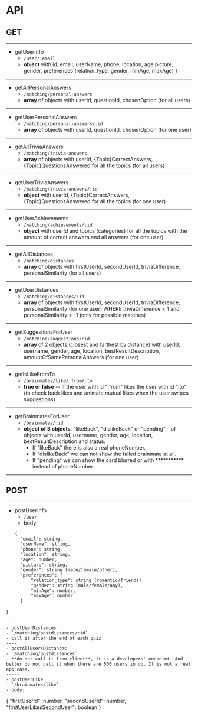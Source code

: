 # API
## GET
---
- getUserInfo
  - `/user/:email`
  - **object** with id, email, userName, phone, location, age,picture, gender, preferences (relation_type, gender, minAge, maxAge)
}
----
- getAllPersonalAnswers
  - `/matching/personal-answers`
  - **array** of objects with userId, questionId, chosenOption (for all users)
-----
- getUserPersonalAnswers
  - `/matching/personal-answers/:id`
  - **array** of objects with userId, questionId, chosenOption (for one user)
-----
- getAllTriviaAnswers
  - `/matching/trivia-answers`
  - **array** of objects with userId, {Topic}CorrectAnswers, {Topic}QuestionsAnswered for all the topics (for all users)
-----
- getUserTriviaAnswers
  - `/matching/trivia-answers/:id`
  - **object** with userId, {Topic}CorrectAnswers, {Topic}QuestionsAnswered for all the topics (for one user)
------
- getUserAchievements
  - `/matching/achievements/:id`
  - **object** with userId and topics (categories) for all the topics with the amount of correct answers and all answers (for one user)
------
- getAllDistances
  - `/matching/distances`
  - **array** of objects with firstUserId, secondUserId, triviaDifference, personalSimilarity (for all users)
------
- getUserDistances
  - `/matching/distances/:id`
  - **array** of objects with firstUserId, secondUserId, triviaDifference, personalSimilarity (for one user) WHERE triviaDifference < 1 and personalSimilarity > -1 (only for possible matches)
-----
- getSuggestionsForUser
  - `/matching/suggestions/:id`
  - **array** of 2 objects (closest and farthest by distance) with userId, username, gender, age, location, bestResultDescription, amountOfSamePersonalAnswers (for one user)
-----
- getIsLikeFromTo
  - `/brainmates/like/:from/:to`
  - **true or false** -- if the user with id ":from" likes the user with id ":to" (to check back likes and animate mutual likes when the user swipes suggestions)
-----
- getBrainmatesForUser
  - `/brainmates/:id`
  - **object of 3 objects**: "likeBack", "dislikeBack" or "pending" - of objects with userId, username, gender, age, location, bestResultDescription and status.
    - If "likeBack" there is also a real phoneNumber.
    - If "dislikeBack" we can not show the failed brainmate at all.
    - If "pending" we can show the card blurred or with *********** instead of phoneNumber.
-----
## POST
-----
- postUserInfo
  - `/user`
  - body:
  ```
  {
    "email": string,
    "userName": string,
    "phone": string,
    "location": string,
    "age": number,
    "picture": string,
    "gender": string (male/female/other),
    "preferences": {
        "relation_type": string (romantic/friends),
        "gender": string (male/female/any),
        "minAge": number,
        "maxAge": number
    }
}
  ```
------
- postUserDistances
  - `/matching/postdistances/:id`
  - call it after the end of each quiz
----
- postAllUsersDistances
  - `/matching/postdistances`
  - **do not call it from client**, it is a developers' endpoint. And better do not call it when there are 500 users in db. It is not a real app case.
-----
- postUserLike
  - `/brainmates/like`
  - body:
  ```
  {
    "firstUserId": number,
    "secondUserId": number,
    "firstUserLikesSecondUser": boolean
  }
  ```
